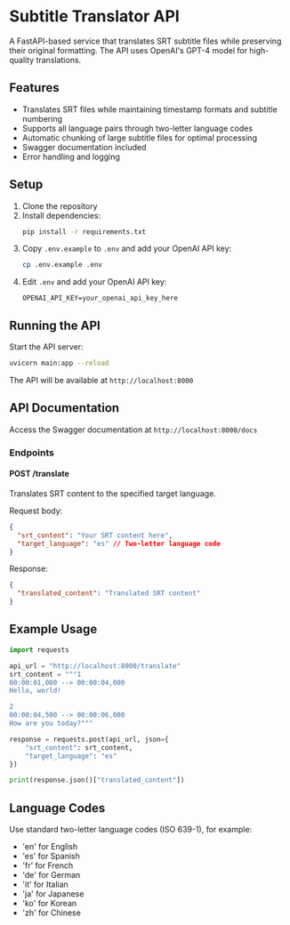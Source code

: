# Subtitle Translator API

A FastAPI-based service that translates SRT subtitle files while preserving their original formatting. The API uses OpenAI's GPT-4 model for high-quality translations.

## Features

- Translates SRT files while maintaining timestamp formats and subtitle numbering
- Supports all language pairs through two-letter language codes
- Automatic chunking of large subtitle files for optimal processing
- Swagger documentation included
- Error handling and logging

## Setup

1. Clone the repository
2. Install dependencies:
   ```bash
   pip install -r requirements.txt
   ```
3. Copy `.env.example` to `.env` and add your OpenAI API key:
   ```bash
   cp .env.example .env
   ```
4. Edit `.env` and add your OpenAI API key:
   ```
   OPENAI_API_KEY=your_openai_api_key_here
   ```

## Running the API

Start the API server:

```bash
uvicorn main:app --reload
```

The API will be available at `http://localhost:8000`

## API Documentation

Access the Swagger documentation at `http://localhost:8000/docs`

### Endpoints

#### POST /translate

Translates SRT content to the specified target language.

Request body:

```json
{
  "srt_content": "Your SRT content here",
  "target_language": "es" // Two-letter language code
}
```

Response:

```json
{
  "translated_content": "Translated SRT content"
}
```

## Example Usage

```python
import requests

api_url = "http://localhost:8000/translate"
srt_content = """1
00:00:01,000 --> 00:00:04,000
Hello, world!

2
00:00:04,500 --> 00:00:06,000
How are you today?"""

response = requests.post(api_url, json={
    "srt_content": srt_content,
    "target_language": "es"
})

print(response.json()["translated_content"])
```

## Language Codes

Use standard two-letter language codes (ISO 639-1), for example:

- 'en' for English
- 'es' for Spanish
- 'fr' for French
- 'de' for German
- 'it' for Italian
- 'ja' for Japanese
- 'ko' for Korean
- 'zh' for Chinese
